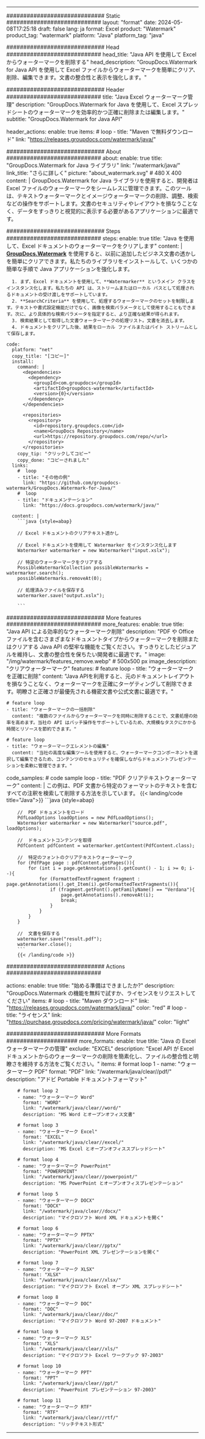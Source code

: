 
---
############################# Static ############################
layout: "format"
date:  2024-05-08T17:25:18
draft: false
lang: ja
format: Excel
product: "Watermark"
product_tag: "watermark"
platform: "Java"
platform_tag: "java"

############################# Head ############################
head_title: "Java API を使用して Excel からウォーターマークを削除する"
head_description: "GroupDocs.Watermark for Java API を使用して Excel ファイルからウォーターマークを簡単にクリア、削除、編集できます。文書の整合性と表示を強化します。"

############################# Header ############################
title: "Java Excel ウォーターマーク管理" 
description: "GroupDocs.Watermark for Java を使用して、Excel スプレッドシートのウォーターマークを効率的かつ正確に削除または編集します。"
subtitle: "GroupDocs.Watermark for Java API" 

header_actions:
  enable: true
  items:
    #  loop
    - title: "Maven で無料ダウンロード"
      link: "https://releases.groupdocs.com/watermark/java/"
      
############################# About ############################
about:
    enable: true
    title: "GroupDocs.Watermark for Java ライブラリ"
    link: "/watermark/java/"
    link_title: "さらに詳しく"
    picture: "about_watermark.svg" # 480 X 400
    content: |
       GroupDocs.Watermark for Java ライブラリを使用すると、開発者は Excel ファイルのウォーターマークをシームレスに管理できます。このツールは、テキストウォーターマークとイメージウォーターマークの削除、調整、検索などの操作をサポートします。文書のセキュリティやレイアウトを損なうことなく、データをすっきりと視覚的に表示する必要があるアプリケーションに最適です。

############################# Steps ############################
steps:
    enable: true
    title: "Java を使用して、Excel ドキュメントのウォーターマークをクリアします"
    content: |
      **[GroupDocs.Watermark](https://products.groupdocs.com/watermark/java/)** を使用すると、以前に追加したビジネス文書の透かしを簡単にクリアできます。私たちのライブラリをインストールして、いくつかの簡単な手順で Java アプリケーションを強化します。
      
      1. まず、Excel ドキュメントを使用して、**Watermarker** というメイン クラスをインスタンス化します。私たちの API は、ストリームまたはローカル パスとして処理されるドキュメントの受け渡しをサポートしています。
      2. **SearchCriteria** を使用して、処理するウォーターマークのセットを制限します。テキストや書式設定機能だけでなく、画像を検索パラメータとして使用することもできます。次に、より具体的な検索パラメータを指定すると、より正確な結果が得られます。
      3. 検索結果として取得した文書ウォーターマークの処理リスト。文書を消去します。
      4. ドキュメントをクリアした後、結果をローカル ファイルまたはバイト ストリームとして保存します。
   
    code:
      platform: "net"
      copy_title: "[コピー]"
      install:
        command: |
          <dependencies>
            <dependency>
              <groupId>com.groupdocs</groupId>
              <artifactId>groupdocs-watermark</artifactId>
              <version>{0}</version>
            </dependency>
          </dependencies>

          <repositories>
            <repository>
              <id>repository.groupdocs.com</id>
              <name>GroupDocs Repository</name>
              <url>https://repository.groupdocs.com/repo/</url>
            </repository>
          </repositories>
        copy_tip: "クリックしてコピー"
        copy_done: "コピーされました"
      links:
        #  loop
        - title: "その他の例"
          link: "https://github.com/groupdocs-watermark/GroupDocs.Watermark-for-Java/"
        #  loop
        - title: "ドキュメンテーション"
          link: "https://docs.groupdocs.com/watermark/java/"
          
      content: |
        ```java {style=abap}

        // Excel ドキュメントのクリアテキスト透かし

        // Excel ドキュメントを使用して Watermarker をインスタンス化します
        Watermarker watermarker = new Watermarker("input.xslx");
        
        // 特定のウォーターマークをクリアする
        PossibleWatermarkCollection possibleWatermarks = watermarker.search();
        possibleWatermarks.removeAt(0);

        // 処理済みファイルを保存する
        watermarker.save("output.xslx");
        
        ```    
        
############################# More features ############################
more_features:
  enable: true
  title: "Java API による効率的なウォーターマーク削除"
  description: "PDF や Office ファイルを含むさまざまなドキュメントタイプからウォーターマークを削除またはクリアする Java API の堅牢な機能をご覧ください。すっきりとしたビジュアルを維持し、文書の整合性を保ちたい開発者に最適です。"
  image: "/img/watermark/features_remove.webp" # 500x500 px
  image_description: "クリアウォーターマーク"
  features:
    # feature loop
    - title: "ウォーターマークを正確に削除"
      content: "Java APIを利用すると、元のドキュメントレイアウトを損なうことなく、ウォーターマークを正確にターゲティングして削除できます。明瞭さと正確さが最優先される機密文書や公式文書に最適です。"

    # feature loop
    - title: "ウォーターマークの一括削除"
      content: "複数のファイルからウォーターマークを同時に削除することで、文書処理の効率を高めます。当社の API はバッチ操作をサポートしているため、大規模なタスクにかかる時間とリソースを節約できます。"

    # feature loop
    - title: "ウォーターマークエレメントの編集"
      content: "当社の高度な編集ツールを使用すると、ウォーターマークコンポーネントを選択して編集できるため、コンテンツのセキュリティを確保しながらドキュメントプレゼンテーションを柔軟に管理できます。"
      
  code_samples:
    # code sample loop
    - title: "PDF クリアテキストウォーターマーク"
      content: |
        この例は、PDF 文書から特定のフォーマットのテキストを含むすべての注釈を検索して削除する方法を示しています。
        {{< landing/code title="Java">}}
        ```java {style=abap}
        
        //  PDF ドキュメントをロード
        PdfLoadOptions loadOptions = new PdfLoadOptions();
        Watermarker watermarker = new Watermarker("source.pdf", loadOptions);

        //  ドキュメントコンテンツを取得
        PdfContent pdfContent = watermarker.getContent(PdfContent.class);

        //  特定のフォントのクリアテキストウォーターマーク
        for (PdfPage page : pdfContent.getPages()){
            for (int i = page.getAnnotations().getCount() - 1; i >= 0; i--){
                for (FormattedTextFragment fragment : page.getAnnotations().get_Item(i).getFormattedTextFragments()){
                    if (fragment.getFont().getFamilyName() == "Verdana"){
                        page.getAnnotations().removeAt(i);
                        break;
                    }
                }
            }
        }

        //  文書を保存する
        watermarker.save("result.pdf");
        watermarker.close();
        ```
        {{< /landing/code >}}


############################# Actions ############################

actions:
  enable: true
  title: "始める準備はできましたか?"
  description: "GroupDocs.Watermark の機能を無料で試すか、ライセンスをリクエストしてください"
  items:
    #  loop
    - title: "Maven ダウンロード"
      link: "https://releases.groupdocs.com/watermark/java/"
      color: "red"
        #  loop
    - title: "ライセンス"
      link: "https://purchase.groupdocs.com/pricing/watermark/java/"
      color: "light"


############################# More Formats #####################
more_formats:
    enable: true
    title: "Java の Excel ウォーターマークの管理"
    exclude: "EXCEL"
    description: "Excel API が Excel ドキュメントからのウォーターマークの削除を簡素化し、ファイルの整合性と明瞭さを維持する方法をご覧ください。"
    items: 
        # format loop 1
        - name: "ウォーターマーク PDF"
          format: "PDF"
          link: "/watermark/java/clear//pdf/"
          description: "アドビ Portable ドキュメントフォーマット"

        # format loop 2
        - name: "ウォーターマーク Word"
          format: "WORD"
          link: "/watermark/java/clear//word/"
          description: "MS Word とオープンオフィス文書"
          
        # format loop 3
        - name: "ウォーターマーク Excel"
          format: "EXCEL"
          link: "/watermark/java/clear//excel/"
          description: "MS Excel とオープンオフィススプレッドシート"

        # format loop 4
        - name: "ウォーターマーク PowerPoint"
          format: "POWERPOINT"
          link: "/watermark/java/clear//powerpoint/"
          description: "MS PowerPoint とオープンオフィスプレゼンテーション"

        # format loop 5
        - name: "ウォーターマーク DOCX"
          format: "DOCX"
          link: "/watermark/java/clear//docx/"
          description: "マイクロソフト Word XML ドキュメントを開く"
          
        # format loop 6
        - name: "ウォーターマーク PPTX"
          format: "PPTX"
          link: "/watermark/java/clear//pptx/"
          description: "PowerPoint XML プレゼンテーションを開く"
          
        # format loop 7
        - name: "ウォーターマーク XLSX"
          format: "XLSX"
          link: "/watermark/java/clear//xlsx/"
          description: "マイクロソフト Excel オープン XML スプレッドシート"

        # format loop 8
        - name: "ウォーターマーク DOC"
          format: "DOC"
          link: "/watermark/java/clear//doc/"
          description: "マイクロソフト Word 97-2007 ドキュメント"

        # format loop 9
        - name: "ウォーターマーク XLS"
          format: "XLS"
          link: "/watermark/java/clear//xls/"
          description: "マイクロソフト Excel ワークブック 97-2003"

        # format loop 10
        - name: "ウォーターマーク PPT"
          format: "PPT"
          link: "/watermark/java/clear//ppt/"
          description: "PowerPoint プレゼンテーション 97-2003"

        # format loop 11
        - name: "ウォーターマーク RTF"
          format: "RTF"
          link: "/watermark/java/clear//rtf/"
          description: "リッチテキスト形式"

---
